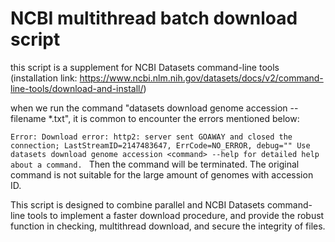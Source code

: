 # NCBI multithread batch download script
this script is a supplement for NCBI Datasets command-line tools (installation link: https://www.ncbi.nlm.nih.gov/datasets/docs/v2/command-line-tools/download-and-install/)

when we run the command "datasets download genome accession --filename *.txt", it is common to encounter the errors mentioned below:

`Error: Download error: http2: server sent GOAWAY and closed the connection; LastStreamID=2147483647, ErrCode=NO_ERROR, debug=""
Use datasets download genome accession <command> --help for detailed help about a command.
`
Then the command will be terminated. The original command is not suitable for the large amount of genomes with accession ID.

This script is designed to combine parallel and NCBI Datasets command-line tools to implement a faster download procedure, and provide the robust function in checking, multithread download, and secure the integrity of files.

